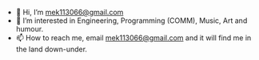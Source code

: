 - 👋 Hi, I’m mek113066@gmail.com
- 👀 I’m interested in Engineering, Programming (COMM), Music, Art and humour.
- 📫 How to reach me, email mek113066@gmail.com and it will find me in the land down-under.

